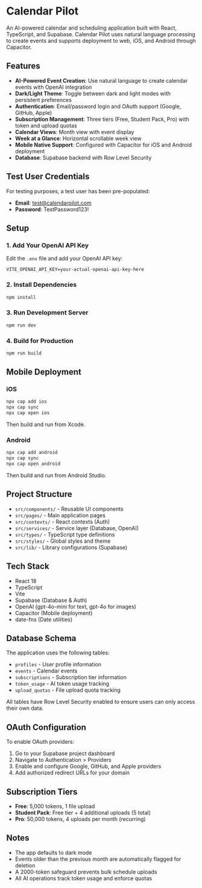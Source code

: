 # Calendar Pilot

An AI-powered calendar and scheduling application built with React, TypeScript, and Supabase. Calendar Pilot uses natural language processing to create events and supports deployment to web, iOS, and Android through Capacitor.

## Features

- **AI-Powered Event Creation**: Use natural language to create calendar events with OpenAI integration
- **Dark/Light Theme**: Toggle between dark and light modes with persistent preferences
- **Authentication**: Email/password login and OAuth support (Google, GitHub, Apple)
- **Subscription Management**: Three tiers (Free, Student Pack, Pro) with token and upload quotas
- **Calendar Views**: Month view with event display
- **Week at a Glance**: Horizontal scrollable week view
- **Mobile Native Support**: Configured with Capacitor for iOS and Android deployment
- **Database**: Supabase backend with Row Level Security

## Test User Credentials

For testing purposes, a test user has been pre-populated:

- **Email**: test@calendarpilot.com
- **Password**: TestPassword123!

## Setup

### 1. Add Your OpenAI API Key

Edit the `.env` file and add your OpenAI API key:

```
VITE_OPENAI_API_KEY=your-actual-openai-api-key-here
```

### 2. Install Dependencies

```bash
npm install
```

### 3. Run Development Server

```bash
npm run dev
```

### 4. Build for Production

```bash
npm run build
```

## Mobile Deployment

### iOS

```bash
npx cap add ios
npx cap sync
npx cap open ios
```

Then build and run from Xcode.

### Android

```bash
npx cap add android
npx cap sync
npx cap open android
```

Then build and run from Android Studio.

## Project Structure

- `src/components/` - Reusable UI components
- `src/pages/` - Main application pages
- `src/contexts/` - React contexts (Auth)
- `src/services/` - Service layer (Database, OpenAI)
- `src/types/` - TypeScript type definitions
- `src/styles/` - Global styles and theme
- `src/lib/` - Library configurations (Supabase)

## Tech Stack

- React 18
- TypeScript
- Vite
- Supabase (Database & Auth)
- OpenAI (gpt-4o-mini for text, gpt-4o for images)
- Capacitor (Mobile deployment)
- date-fns (Date utilities)

## Database Schema

The application uses the following tables:

- `profiles` - User profile information
- `events` - Calendar events
- `subscriptions` - Subscription tier information
- `token_usage` - AI token usage tracking
- `upload_quotas` - File upload quota tracking

All tables have Row Level Security enabled to ensure users can only access their own data.

## OAuth Configuration

To enable OAuth providers:

1. Go to your Supabase project dashboard
2. Navigate to Authentication > Providers
3. Enable and configure Google, GitHub, and Apple providers
4. Add authorized redirect URLs for your domain

## Subscription Tiers

- **Free**: 5,000 tokens, 1 file upload
- **Student Pack**: Free tier + 4 additional uploads (5 total)
- **Pro**: 50,000 tokens, 4 uploads per month (recurring)

## Notes

- The app defaults to dark mode
- Events older than the previous month are automatically flagged for deletion
- A 2000-token safeguard prevents bulk schedule uploads
- All AI operations track token usage and enforce quotas
